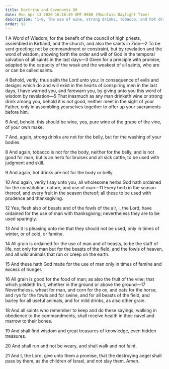 ```yaml
---
title: Doctrine and Covenants 89
date: Mon Apr 13 2020 16:16:49 GMT-0600 (Mountain Daylight Time)
description: "1–9, The use of wine, strong drinks, tobacco, and hot drinks is proscribed; 10–17, Herbs, fruits, flesh, and grain are ordained for the use of man and of animals; 18–21, Obedience to gospel law, including the Word of Wisdom, brings temporal and spiritual blessings."
order: 92
---
```


1 A Word of Wisdom, for the benefit of the council of high priests, assembled in Kirtland, and the church, and also the saints in Zion—2 To be sent greeting; not by commandment or constraint, but by revelation and the word of wisdom, showing forth the order and will of God in the temporal salvation of all saints in the last days—3 Given for a principle with promise, adapted to the capacity of the weak and the weakest of all saints, who are or can be called saints.

4 Behold, verily, thus saith the Lord unto you: In consequence of evils and designs which do and will exist in the hearts of conspiring men in the last days, I have warned you, and forewarn you, by giving unto you this word of wisdom by revelation—5 That inasmuch as any man drinketh wine or strong drink among you, behold it is not good, neither meet in the sight of your Father, only in assembling yourselves together to offer up your sacraments before him.

6 And, behold, this should be wine, yea, pure wine of the grape of the vine, of your own make.

7 And, again, strong drinks are not for the belly, but for the washing of your bodies.

8 And again, tobacco is not for the body, neither for the belly, and is not good for man, but is an herb for bruises and all sick cattle, to be used with judgment and skill.

9 And again, hot drinks are not for the body or belly.

10 And again, verily I say unto you, all wholesome herbs God hath ordained for the constitution, nature, and use of man—11 Every herb in the season thereof, and every fruit in the season thereof; all these to be used with prudence and thanksgiving.

12 Yea, flesh also of beasts and of the fowls of the air, I, the Lord, have ordained for the use of man with thanksgiving; nevertheless they are to be used sparingly.

13 And it is pleasing unto me that they should not be used, only in times of winter, or of cold, or famine.

14 All grain is ordained for the use of man and of beasts, to be the staff of life, not only for man but for the beasts of the field, and the fowls of heaven, and all wild animals that run or creep on the earth.

15 And these hath God made for the use of man only in times of famine and excess of hunger.

16 All grain is good for the food of man; as also the fruit of the vine; that which yieldeth fruit, whether in the ground or above the ground—17 Nevertheless, wheat for man, and corn for the ox, and oats for the horse, and rye for the fowls and for swine, and for all beasts of the field, and barley for all useful animals, and for mild drinks, as also other grain.

18 And all saints who remember to keep and do these sayings, walking in obedience to the commandments, shall receive health in their navel and marrow to their bones.

19 And shall find wisdom and great treasures of knowledge, even hidden treasures.

20 And shall run and not be weary, and shall walk and not faint.

21 And I, the Lord, give unto them a promise, that the destroying angel shall pass by them, as the children of Israel, and not slay them. Amen.
